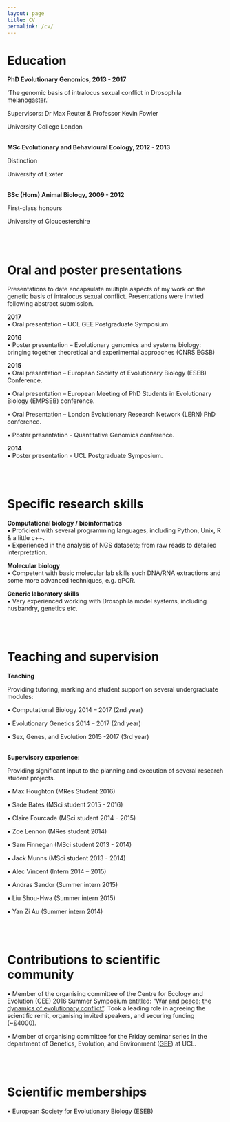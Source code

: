 ```yaml
---
layout: page
title: CV
permalink: /cv/
---
```


<h1>Education</h1> 


<b>PhD Evolutionary Genomics, 2013 - 2017</b>

‘The genomic basis of intralocus sexual conflict in Drosophila melanogaster.’

Supervisors: Dr Max Reuter & Professor Kevin Fowler

University College London

<br>
<b>MSc Evolutionary and Behavioural Ecology, 2012 - 2013</b> 

Distinction

University of Exeter

<br>
<b>BSc (Hons) Animal Biology, 2009 - 2012</b>

First-class honours

University of Gloucestershire

<br>
<br>

<h1>Oral and poster presentations</h1>

Presentations to date encapsulate multiple aspects of my work on the genetic basis of intralocus sexual conflict. Presentations were invited following abstract submission. 

<b>2017</b><br> 
•	Oral presentation – UCL GEE Postgraduate Symposium

<b>2016</b><br> 
•	Poster presentation – Evolutionary genomics and systems biology: bringing together theoretical and experimental approaches (CNRS EGSB) 

<b>2015</b><br> 
•	Oral presentation – European Society of Evolutionary Biology (ESEB) 
Conference.

•	Oral presentation – European Meeting of PhD Students in Evolutionary Biology (EMPSEB) conference.

•	Oral Presentation – London Evolutionary Research Network (LERN) PhD conference.

•	Poster presentation - Quantitative Genomics conference.

<b>2014</b><br>
•	Poster presentation - UCL Postgraduate Symposium.

<br>
<br>
<h1>Specific research skills</h1>

<b>Computational biology / bioinformatics</b><br>
•	Proficient with several programming languages, including Python, Unix, R & a little c++.<br>
•	Experienced in the analysis of NGS datasets; from raw reads to detailed interpretation.

<b>Molecular biology</b><br>
•	Competent with basic molecular lab skills such DNA/RNA extractions and some more advanced techniques, e.g. qPCR.

<b>Generic laboratory skills</b><br>
•	Very experienced working with Drosophila model systems, including husbandry, genetics etc.

<br>
<br>
<h1>Teaching and supervision</h1>

<b>Teaching</b>

Providing tutoring, marking and student support on several undergraduate modules:

•	Computational Biology 2014 – 2017 (2nd year)

•	Evolutionary Genetics 2014 – 2017 (2nd year)

•	Sex, Genes, and Evolution 2015 -2017 (3rd year)

<br>
<b>Supervisory experience:</b>

Providing significant input to the planning and execution of several research student projects. 

•	Max Houghton (MRes Student 2016)

•	Sade Bates (MSci student 2015 - 2016)

•	Claire Fourcade (MSci student 2014 - 2015)

•	Zoe Lennon (MRes student 2014)

•	Sam Finnegan (MSci student 2013 - 2014)

•	Jack Munns (MSci student 2013 - 2014)

•	Alec Vincent (Intern 2014 – 2015)

•	Andras Sandor (Summer intern 2015)

•	Liu Shou-Hwa (Summer intern 2015)

•	Yan Zi Au (Summer intern 2014)

<br>
<br>
<h1>Contributions to scientific community</h1> 
•	Member of the organising committee of the Centre for Ecology and Evolution (CEE) 2016 Summer Symposium entitled: <a href="http://ceesymposium2016.weebly.com/">“War and peace: the dynamics of evolutionary conflict”</a>. Took a leading role in agreeing the scientific remit, organising invited speakers, and securing funding (~£4000).

•	Member of organising committee for the Friday seminar series in the department of Genetics, Evolution, and Environment (<a href="https://www.ucl.ac.uk/gee">GEE</a>) at UCL.
	
<br>
<br>
<h1>Scientific memberships</h1>
•	European Society for Evolutionary Biology (ESEB)


